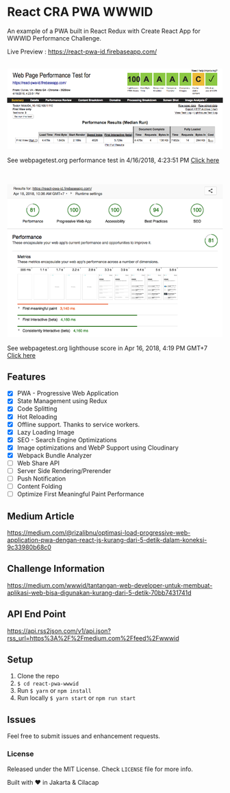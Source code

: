 # React CRA PWA WWWID
An example of a PWA built in React Redux with Create React App for WWWID Performance Challenge.

Live Preview : https://react-pwa-id.firebaseapp.com/

<br>

<img src="assets/screenshot-score.png" />

See webpagetest.org performance test in 4/16/2018, 4:23:51 PM [Click here](https://www.webpagetest.org/result/180416_BK_c2aafe31c07fde3718500ec0d3216b32/)

<br>
<br>

<img src="assets/screenshot-lighthouse.png" />

See webpagetest.org lighthouse score in Apr 16, 2018, 4:19 PM GMT+7 [Click here](https://www.webpagetest.org/result/180418_VB_1859723cfb49355a9511dbe942b81b64/)

## Features
- [x] PWA - Progressive Web Application
- [x] State Management using Redux
- [x] Code Splitting
- [x] Hot Reloading
- [x] Offline support. Thanks to service workers.
- [x] Lazy Loading Image
- [x] SEO - Search Engine Optimizations
- [x] Image optimizations and WebP Support using Cloudinary
- [x] Webpack Bundle Analyzer
- [ ] Web Share API
- [ ] Server Side Rendering/Prerender
- [ ] Push Notification
- [ ] Content Folding
- [ ] Optimize First Meaningful Paint Performance

## Medium Article
https://medium.com/@rizalibnu/optimasi-load-progressive-web-application-pwa-dengan-react-js-kurang-dari-5-detik-dalam-koneksi-9c33980b68c0

## Challenge Information
https://medium.com/wwwid/tantangan-web-developer-untuk-membuat-aplikasi-web-bisa-digunakan-kurang-dari-5-detik-70bb7431741d

## API End Point
https://api.rss2json.com/v1/api.json?rss_url=https%3A%2F%2Fmedium.com%2Ffeed%2Fwwwid

## Setup

1. Clone the repo
2. `$ cd react-pwa-wwwid`
3. Run `$ yarn` or `npm install`
4. Run locally `$ yarn start` or `npm run start`


## Issues

Feel free to submit issues and enhancement requests.

### License

Released under the MIT License. Check `LICENSE` file for more info.

Built with ♥ in Jakarta & Cilacap
